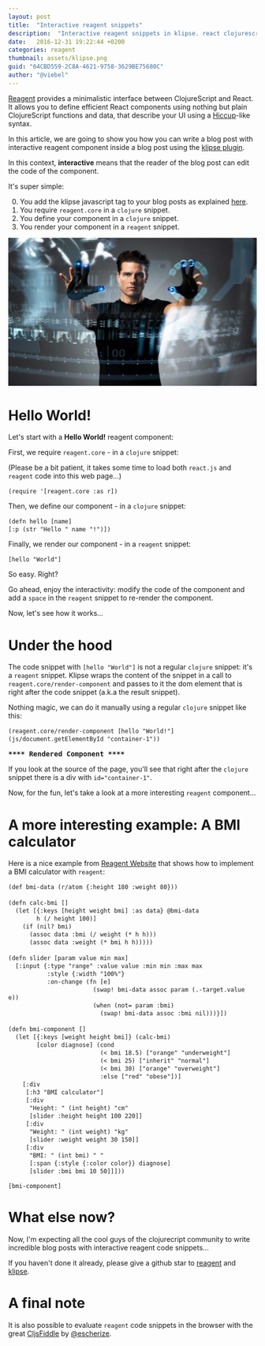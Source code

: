 ```yaml
---
layout: post
title:  "Interactive reagent snippets"
description:  "Interactive reagent snippets in klipse. react clojurescript. minimal. fast"
date:   2016-12-31 19:22:44 +0200
categories: reagent
thumbnail: assets/klipse.png
guid: "64CBD559-2C8A-4621-9758-3629BE75680C"
author: "@viebel"
---
```



[Reagent](https://github.com/reagent-project/reagent) provides a minimalistic interface between ClojureScript and React. It allows you to define efficient React components using nothing but plain ClojureScript functions and data, that describe your UI using a [Hiccup](https://github.com/weavejester/hiccup)-like syntax.

In this article, we are going to show you how you can write a blog post with interactive reagent component inside a blog post using the [klipse plugin](https://github.com/viebel/klipse). 

In this context, **interactive** means that the reader of the blog post can edit the code of the component.

It's super simple:

0. You add the klipse javascript tag to your blog posts as explained [here](https://github.com/viebel/klipse).
1. You require `reagent.core` in a `clojure` snippet.
2. You define your component in a `clojure` snippet.
3. You render your component in a `reagent` snippet.


![minority](/assets/minority.jpg)

# Hello World!

Let's start with a **Hello World!** reagent component:

First, we require `reagent.core` - in a `clojure` snippet:

(Please be a bit patient, it takes some time to load both `react.js` and `reagent` code into this web page...)

~~~klipse
(require '[reagent.core :as r])
~~~

Then, we define our component - in a `clojure` snippet:

~~~klipse
(defn hello [name]
[:p (str "Hello " name "!")])
~~~

Finally, we render our component - in a `reagent` snippet:

~~~reagent
[hello "World"]
~~~


So easy. Right?

Go ahead, enjoy the interactivity: modify the code of the component and add a `space` in the `reagent` snippet to re-render the component.

Now, let's see how it works...

# Under the hood

The code snippet with `[hello "World"]` is not a regular `clojure` snippet: it's a `reagent` snippet. Klipse wraps the content of the snippet in a call to `reagent.core/render-component` and passes to it the dom element that is right after the code snippet (a.k.a the result snippet).

Nothing magic, we can do it manually using a regular `clojure` snippet like this:

~~~klipse
(reagent.core/render-component [hello "World!"] (js/document.getElementById "container-1"))
~~~
<div class="klipse-result" id="container-1"></div>

If you look at the source of the page, you'll see that right after the `clojure` snippet there is a div with `id="container-1"`.

Now, for the fun, let's take a look at a more interesting `reagent` component...

# A more interesting example: A BMI calculator

Here is a nice example from [Reagent Website](http://reagent-project.github.io/) that shows how to implement a BMI calculator with `reagent`:

~~~klipse
(def bmi-data (r/atom {:height 180 :weight 80}))

(defn calc-bmi []
  (let [{:keys [height weight bmi] :as data} @bmi-data
        h (/ height 100)]
    (if (nil? bmi)
      (assoc data :bmi (/ weight (* h h)))
      (assoc data :weight (* bmi h h)))))

(defn slider [param value min max]
  [:input {:type "range" :value value :min min :max max
           :style {:width "100%"}
           :on-change (fn [e]
                        (swap! bmi-data assoc param (.-target.value e))
                        (when (not= param :bmi)
                          (swap! bmi-data assoc :bmi nil)))}])

(defn bmi-component []
  (let [{:keys [weight height bmi]} (calc-bmi)
        [color diagnose] (cond
                          (< bmi 18.5) ["orange" "underweight"]
                          (< bmi 25) ["inherit" "normal"]
                          (< bmi 30) ["orange" "overweight"]
                          :else ["red" "obese"])]
    [:div
     [:h3 "BMI calculator"]
     [:div
      "Height: " (int height) "cm"
      [slider :height height 100 220]]
     [:div
      "Weight: " (int weight) "kg"
      [slider :weight weight 30 150]]
     [:div
      "BMI: " (int bmi) " "
      [:span {:style {:color color}} diagnose]
      [slider :bmi bmi 10 50]]]))
~~~

~~~reagent
[bmi-component]
~~~

# What else now?

Now, I'm expecting all the cool guys of the clojurecript community to write incredible blog posts with interactive reagent code snippets...

If you haven't done it already, please give a github star to [reagent](https://github.com/reagent-project/reagent) and [klipse](https://github.com/viebel/klipse).


# A final note

It is also possible to evaluate `reagent` code snippets in the browser with the great [CljsFiddle](http://escherize.com/cljsfiddle/) by [@escherize](https://twitter.com/escherize).


<style>
.klipse-result:before {
    content: "**** Rendered Component ****";
    font-weight: bold;
    font-family: monospace;
}

</style>
